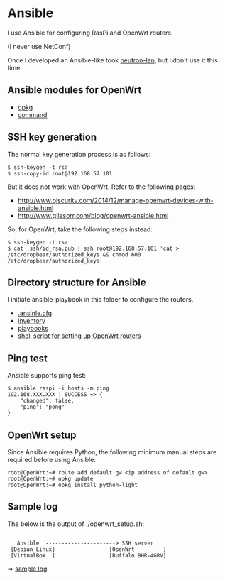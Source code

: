 # Ansible

I use Ansible for configuring RasPi and OpenWrt routers.

(I never use NetConf)

Once I developed an Ansible-like took [neutron-lan](https://github.com/araobp/neutron-lan), but I don't use it this time.

## Ansible modules for OpenWrt

- [opkg](http://docs.ansible.com/ansible/opkg_module.html)
- [command](http://docs.ansible.com/ansible/command_module.html)

## SSH key generation

The normal key generation process is as follows:
```
$ ssh-keygen -t rsa
$ ssh-copy-id root@192.168.57.101
```

But it does not work with OpenWrt. Refer to the following pages:
- http://www.ojscurity.com/2014/12/manage-openwrt-devices-with-ansible.html
- http://www.gilesorr.com/blog/openwrt-ansible.html


So, for OpenWrt, take the following steps instead:
```
$ ssh-keygen -t rsa
$ cat .ssh/id_rsa.pub | ssh root@192.168.57.101 'cat > /etc/dropbear/authorized_keys && chmod 600 /etc/dropbear/authorized_keys'
```

## Directory structure for Ansible

I initiate ansible-playbook in this folder to configure the routers.

- [.ansinle.cfg](./.ansible.cfg)
- [inventory](./inventory)
- [playbooks](./playbooks)
- [shell script for setting up OpenWrt routers](./openwrt_setup.sh)


## Ping test

Ansible supports ping test:
```
$ ansible raspi -i hosts -m ping
192.168.XXX.XXX | SUCCESS => {
    "changed": false,
    "ping": "pong"
}
```

## OpenWrt setup

Since Ansible requires Python, the following minimum manual steps are required before using Ansible:

```
root@OpenWrt:~# route add default gw <ip address of default gw>
root@OpenWrt:~# opkg update
root@OpenWrt:~# opkg install python-light
```

## Sample log

The below is the output of ./openwrt_setup.sh:

```

   Ansible  ----------------------> SSH server
 [Debian Linux]                 [OpenWrt         ]
 [VirtualBox  ]                 [Buffalo BHR-4GRV]
```

=> [sample log](./20170204.md)
